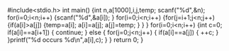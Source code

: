 
#include<stdio.h>
int main()
{int n,a[1000],i,j,temp;
scanf("%d",&n);
for(i=0;i<n;i++)
{scanf("%d",&a[i]);
}
for(i=0;i<n;i++)
{for(j=i+1;j<n;j++)
{if(a[i]>a[j])
{temp=a[i];
a[i]=a[j];
a[j]=temp;
}
}
}
for(i=0;i<n;i++)
{int c=0;
    if(a[i]==a[i+1])
    {
        continue;
    }
else
{
    for(j=0;j<n;j++)
    {
        if(a[i]==a[j])
        {
            ++c;
        }
    }printf("%d occurs %d\n",a[i],c);
}
}
return 0;
}

